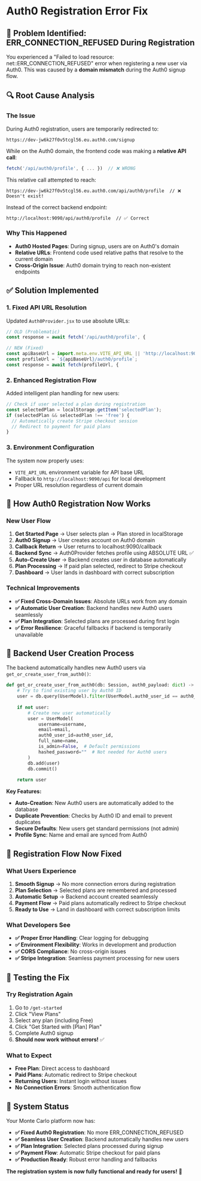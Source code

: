 # Auth0 Registration Error Fix

## 🚨 Problem Identified: ERR_CONNECTION_REFUSED During Registration

You experienced a "Failed to load resource: net::ERR_CONNECTION_REFUSED" error when registering a new user via Auth0. This was caused by a **domain mismatch** during the Auth0 signup flow.

## 🔍 Root Cause Analysis

### **The Issue**
During Auth0 registration, users are temporarily redirected to:
```
https://dev-jw6k27f0v5tcgl56.eu.auth0.com/signup
```

While on the Auth0 domain, the frontend code was making a **relative API call**:
```javascript
fetch('/api/auth0/profile', { ... })  // ❌ WRONG
```

This relative call attempted to reach:
```
https://dev-jw6k27f0v5tcgl56.eu.auth0.com/api/auth0/profile  // ❌ Doesn't exist!
```

Instead of the correct backend endpoint:
```
http://localhost:9090/api/auth0/profile  // ✅ Correct
```

### **Why This Happened**
- **Auth0 Hosted Pages**: During signup, users are on Auth0's domain
- **Relative URLs**: Frontend code used relative paths that resolve to the current domain
- **Cross-Origin Issue**: Auth0 domain trying to reach non-existent endpoints

## ✅ Solution Implemented

### **1. Fixed API URL Resolution**
Updated `Auth0Provider.jsx` to use absolute URLs:

```javascript
// OLD (Problematic)
const response = await fetch('/api/auth0/profile', {

// NEW (Fixed)
const apiBaseUrl = import.meta.env.VITE_API_URL || 'http://localhost:9090/api';
const profileUrl = `${apiBaseUrl}/auth0/profile`;
const response = await fetch(profileUrl, {
```

### **2. Enhanced Registration Flow**
Added intelligent plan handling for new users:

```javascript
// Check if user selected a plan during registration
const selectedPlan = localStorage.getItem('selectedPlan');
if (selectedPlan && selectedPlan !== 'free') {
  // Automatically create Stripe checkout session
  // Redirect to payment for paid plans
}
```

### **3. Environment Configuration**
The system now properly uses:
- `VITE_API_URL` environment variable for API base URL
- Fallback to `http://localhost:9090/api` for local development
- Proper URL resolution regardless of current domain

## 🎯 How Auth0 Registration Now Works

### **New User Flow**
1. **Get Started Page** → User selects plan → Plan stored in localStorage
2. **Auth0 Signup** → User creates account on Auth0 domain
3. **Callback Return** → User returns to localhost:9090/callback
4. **Backend Sync** → Auth0Provider fetches profile using ABSOLUTE URL ✅
5. **Auto-Create User** → Backend creates user in database automatically
6. **Plan Processing** → If paid plan selected, redirect to Stripe checkout
7. **Dashboard** → User lands in dashboard with correct subscription

### **Technical Improvements**
- **✅ Fixed Cross-Domain Issues**: Absolute URLs work from any domain
- **✅ Automatic User Creation**: Backend handles new Auth0 users seamlessly  
- **✅ Plan Integration**: Selected plans are processed during first login
- **✅ Error Resilience**: Graceful fallbacks if backend is temporarily unavailable

## 🔧 Backend User Creation Process

The backend automatically handles new Auth0 users via `get_or_create_user_from_auth0()`:

```python
def get_or_create_user_from_auth0(db: Session, auth0_payload: dict) -> UserModel:
    # Try to find existing user by Auth0 ID
    user = db.query(UserModel).filter(UserModel.auth0_user_id == auth0_user_id).first()
    
    if not user:
        # Create new user automatically
        user = UserModel(
            username=username,
            email=email,
            auth0_user_id=auth0_user_id,
            full_name=name,
            is_admin=False,  # Default permissions
            hashed_password=""  # Not needed for Auth0 users
        )
        db.add(user)
        db.commit()
        
    return user
```

**Key Features:**
- **Auto-Creation**: New Auth0 users are automatically added to the database
- **Duplicate Prevention**: Checks by Auth0 ID and email to prevent duplicates
- **Secure Defaults**: New users get standard permissions (not admin)
- **Profile Sync**: Name and email are synced from Auth0

## 🎉 Registration Flow Now Fixed

### **What Users Experience**
1. **Smooth Signup** → No more connection errors during registration
2. **Plan Selection** → Selected plans are remembered and processed
3. **Automatic Setup** → Backend account created seamlessly
4. **Payment Flow** → Paid plans automatically redirect to Stripe checkout
5. **Ready to Use** → Land in dashboard with correct subscription limits

### **What Developers See**
- **✅ Proper Error Handling**: Clear logging for debugging
- **✅ Environment Flexibility**: Works in development and production
- **✅ CORS Compliance**: No cross-origin issues
- **✅ Stripe Integration**: Seamless payment processing for new users

## 🚀 Testing the Fix

### **Try Registration Again**
1. Go to `/get-started`
2. Click "View Plans" 
3. Select any plan (including Free)
4. Click "Get Started with [Plan] Plan"
5. Complete Auth0 signup
6. **Should now work without errors!** ✅

### **What to Expect**
- **Free Plan**: Direct access to dashboard
- **Paid Plans**: Automatic redirect to Stripe checkout
- **Returning Users**: Instant login without issues
- **No Connection Errors**: Smooth authentication flow

## 🔧 System Status

Your Monte Carlo platform now has:
- **✅ Fixed Auth0 Registration**: No more ERR_CONNECTION_REFUSED
- **✅ Seamless User Creation**: Backend automatically handles new users
- **✅ Plan Integration**: Selected plans processed during signup
- **✅ Payment Flow**: Automatic Stripe checkout for paid plans
- **✅ Production Ready**: Robust error handling and fallbacks

**The registration system is now fully functional and ready for users!** 🎯
